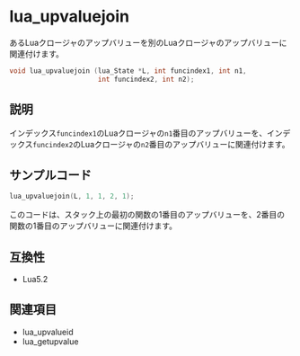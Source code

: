 # lua_upvaluejoin

あるLuaクロージャのアップバリューを別のLuaクロージャのアップバリューに関連付けます。

```c
void lua_upvaluejoin (lua_State *L, int funcindex1, int n1,
                      int funcindex2, int n2);
```

## 説明

インデックス`funcindex1`のLuaクロージャの`n1`番目のアップバリューを、インデックス`funcindex2`のLuaクロージャの`n2`番目のアップバリューに関連付けます。

## サンプルコード

```c
lua_upvaluejoin(L, 1, 1, 2, 1);
```

このコードは、スタック上の最初の関数の1番目のアップバリューを、2番目の関数の1番目のアップバリューに関連付けます。

## 互換性

- Lua5.2

## 関連項目

- lua_upvalueid
- lua_getupvalue